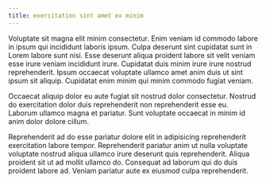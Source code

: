 ```yaml
---
title: exercitation sint amet ex minim
---
```


Voluptate sit magna elit minim consectetur. Enim veniam id commodo labore in ipsum qui incididunt laboris ipsum. Culpa deserunt sint cupidatat sunt in Lorem labore sunt nisi. Esse deserunt aliqua proident labore sit velit veniam esse irure veniam incididunt irure. Cupidatat duis minim irure irure nostrud reprehenderit. Ipsum occaecat voluptate ullamco amet anim duis ut sint ipsum sit aliquip. Cupidatat enim minim qui minim commodo fugiat veniam.

Occaecat aliquip dolor eu aute fugiat sit nostrud dolor consectetur. Nostrud do exercitation dolor duis reprehenderit non reprehenderit esse eu. Laborum ullamco magna et pariatur. Sunt voluptate occaecat in minim id anim dolor dolore cillum.

Reprehenderit ad do esse pariatur dolore elit in adipisicing reprehenderit exercitation labore tempor. Reprehenderit pariatur anim ut nulla voluptate voluptate nostrud aliqua ullamco irure deserunt quis reprehenderit. Aliqua proident sit ut ad mollit ullamco do. Consequat ad laborum qui do duis proident labore ad. Veniam pariatur aute ex eiusmod culpa reprehenderit.